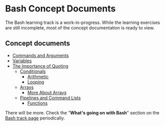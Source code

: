 # Bash Concept Documents

The Bash learning track is a work-in-progress.
While the learning exercises are still incomplete, most of the concept documentation is ready to view.

## Concept documents

* [Commands and Arguments](https://exercism.org/tracks/bash/concepts/commands-and-arguments)
* [Variables](https://exercism.org/tracks/bash/concepts/variables)
* [The Importance of Quoting](https://exercism.org/tracks/bash/concepts/quoting)
  * [Conditionals](https://exercism.org/tracks/bash/concepts/conditionals)
    * [Arithmetic](https://exercism.org/tracks/bash/concepts/arithmetic)
    * [Looping](https://exercism.org/tracks/bash/concepts/looping)
  * [Arrays](https://exercism.org/tracks/bash/concepts/arrays)
    * [More About Arrays](https://exercism.org/tracks/bash/concepts/more-arrays)
  * [Pipelines and Command Lists](https://exercism.org/tracks/bash/concepts/pipelines)
    * [Functions](https://exercism.org/tracks/bash/concepts/functions)

There will be more.
Check the "**What's going on with Bash**" section on the [Bash track page](https://exercism.org/tracks/bash) periodically.
